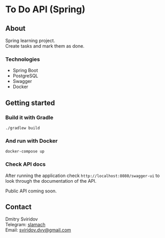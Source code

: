 # To Do API (Spring)

## About

Spring learning project.  
Create tasks and mark them as done.

### Technologies

- Spring Boot
- PostgreSQL
- Swagger
- Docker

## Getting started

### Build it with Gradle

```
./gradlew build
```

### And run with Docker

```
docker-compose up
```

### Check API docs

After running the application check `http://localhost:8080/swagger-ui`
to look through the documentation of the API.

Public API coming soon.

## Contact

Dmitry Sviridov  
Telegram: [slamach](https://t.me/slamach)  
Email: sviridov.dvv@gmail.com
